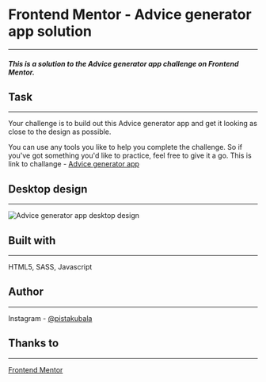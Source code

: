 # Frontend Mentor - Advice generator app solution
---
##### This is a solution to the Advice generator app challenge on Frontend Mentor.
## Task
---
Your challenge is to build out this Advice generator app and get it looking as close to the design as possible.

You can use any tools you like to help you complete the challenge. So if you've got something you'd like to practice, feel free to give it a go.
This is link to challange - [Advice generator app](https://www.frontendmentor.io/challenges/advice-generator-app-QdUG-13db)

## Desktop design
---
![Advice generator app desktop design](https://res.cloudinary.com/dz209s6jk/image/upload/v1645105312/Challenges/syo43ktrlu3huqaqye2c.jpg "Advice generator app desktop design")

## Built with
---
HTML5, SASS, Javascript
## Author 
---
Instagram - [@pistakubala](https://www.instagram.com/pistakubala/)

## Thanks to 
---
[Frontend Mentor](https://www.frontendmentor.io/)

